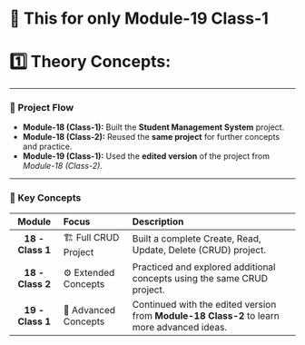 
# 📘 This for only Module-19 Class-1


# 1️⃣ Theory Concepts: 

----------------------------------------------

### 🔹 Project Flow
- **Module-18 (Class-1):** Built the **Student Management System** project.  
- **Module-18 (Class-2):** Reused the **same project** for further concepts and practice.  
- **Module-19 (Class-1):** Used the **edited version** of the project from *Module-18 (Class-2)*.

----------------------------------------------

### 🔹 Key Concepts
| Module | Focus | Description |
|:-------:|:------|:------------|
| **18 - Class 1** | 🏗️ Full CRUD Project | Built a complete Create, Read, Update, Delete (CRUD) project. |
| **18 - Class 2** | ⚙️ Extended Concepts | Practiced and explored additional concepts using the same CRUD project. |
| **19 - Class 1** | 🚀 Advanced Concepts | Continued with the edited version from **Module-18 Class-2** to learn more advanced ideas. |
